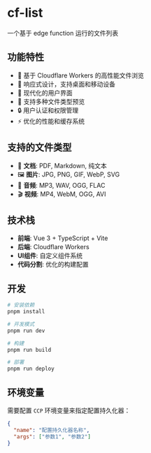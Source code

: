 # cf-list

一个基于 edge function 运行的文件列表

## 功能特性

- 🚀 基于 Cloudflare Workers 的高性能文件浏览
- 📱 响应式设计，支持桌面和移动设备
- 🎨 现代化的用户界面
- 📁 支持多种文件类型预览
- 🔒 用户认证和权限管理
- ⚡ 优化的性能和缓存系统

## 支持的文件类型

- 📖 **文档**: PDF, Markdown, 纯文本
- 🖼️ **图片**: JPG, PNG, GIF, WebP, SVG
- 🎵 **音频**: MP3, WAV, OGG, FLAC
- 🎬 **视频**: MP4, WebM, OGG, AVI

## 技术栈

- **前端**: Vue 3 + TypeScript + Vite
- **后端**: Cloudflare Workers
- **UI组件**: 自定义组件系统
- **代码分割**: 优化的构建配置

## 开发

```bash
# 安装依赖
pnpm install

# 开发模式
pnpm run dev

# 构建
pnpm run build

# 部署
pnpm run deploy
```

## 环境变量

需要配置 `CCP` 环境变量来指定配置持久化器：

```json
{
  "name": "配置持久化器名称",
  "args": ["参数1", "参数2"]
}
```

